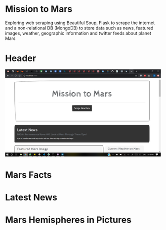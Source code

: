 # Mission to Mars
Exploring web scraping using Beautiful Soup, Flask to scrape the internet and a non-relational DB (MongoDB) to store data such as news, featured images, weather, geographic information and twitter feeds about planet Mars

# Header
![Header](images/Header.png)

# Mars Facts

# Latest News

# Mars Hemispheres in Pictures



